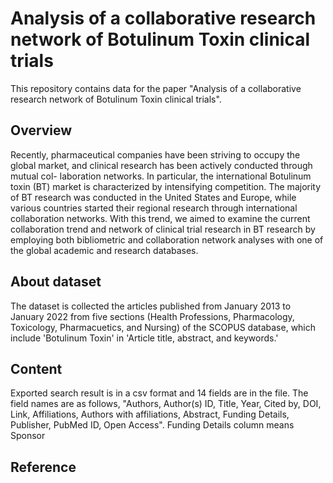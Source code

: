 # Analysis of a collaborative research network of Botulinum Toxin clinical trials
This repository contains data for the paper "Analysis of a collaborative research network of Botulinum Toxin clinical trials".

## Overview
Recently, pharmaceutical companies have been striving to occupy the global market, and clinical research has been actively conducted through mutual col-
laboration networks. In particular, the international Botulinum toxin (BT) market is characterized by intensifying competition. The majority of BT research was conducted
in the United States and Europe, while various countries started their regional research through international collaboration networks.
With this trend, we aimed to examine the current collaboration trend and network of clinical trial research in BT research by employing both bibliometric and collaboration network analyses with one of the global academic and research databases.

## About dataset
The dataset is collected the articles published from January 2013 to January 2022 from five sections (Health Professions, Pharmacology, Toxicology, Pharmacuetics, and Nursing) of the SCOPUS database, which include 'Botulinum Toxin' in 'Article title, abstract, and keywords.'


## Content
Exported search result is in a csv format and 14 fields are in the file. 
The field names are as follows, "Authors, Author(s) ID, Title, Year, Cited by, DOI, Link, Affiliations, Authors with affiliations, Abstract, Funding Details, Publisher, PubMed ID, Open Access". Funding Details column means Sponsor

## Reference
```
```
